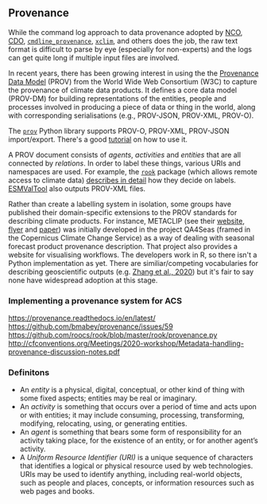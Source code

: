 ## Provenance

While the command log approach to data provenance adopted by
[NCO](http://nco.sourceforge.net/),
[CDO](https://code.mpimet.mpg.de/projects/cdo),
[`cmdline_provenance`](https://cmdline-provenance.readthedocs.io/en/latest/),
[`xclim`](https://xclim.readthedocs.io/en/latest/api.html?highlight=history#xclim.core.formatting.update_history),
and others
does the job,
the raw text format is difficult to parse by eye (especially for non-experts)
and the logs can get quite long if multiple input files are involved.

In recent years, there has been growing interest in using the 
the [Provenance Data Model](https://www.w3.org/TR/prov-primer/) (PROV) from the World Wide Web Consortium (W3C)
to capture the provenance of climate data products.
It defines a core data model (PROV-DM) for building representations of the entities, people and processes
involved in producing a piece of data or thing in the world,
along with corresponding serialisations (e.g., PROV-JSON, PROV-XML, PROV-O).

The [`prov`](https://prov.readthedocs.io/en/latest/) Python library supports
PROV-O, PROV-XML, PROV-JSON import/export.
There's a good [tutorial](https://nbviewer.jupyter.org/github/trungdong/notebooks/blob/master/PROV%20Tutorial.ipynb)
on how to use it.

A PROV document consists of *agents*, *activities* and *entities* that are all connected by *relations*.
In order to label these things, various URIs and namespaces are used.
For example, the [`rook`](https://rook-wps.readthedocs.io/en/latest/index.html) package (which allows remote access to climate data)
[describes in detail](https://rook-wps.readthedocs.io/en/latest/prov.html) how they decide on labels.
[ESMValTool](https://docs.esmvaltool.org/en/latest/community/diagnostic.html#recording-provenance)
also outputs PROV-XML files.

Rather than create a labelling system in isolation,
some groups have published their domain-specific extensions
to the PROV standards for describing climate products. 
For instance, METACLIP (see their
[website](http://www.metaclip.org/), 
[flyer](https://predictia.es/en/news/metaclip-climate-metadata-provenance) and
[paper](https://www.sciencedirect.com/science/article/pii/S1364815218305036))
was initially developed in the project QA4Seas (framed in the Copernicus Climate Change Service)
as a way of dealing with seasonal forecast product provenance description.
That project also provides a website for visualising workflows.
The developers work in R,
so there isn't a Python implementation as yet.
There are similiar/competing vocabularies for describing geoscientific outputs
(e.g. [Zhang et al., 2020](https://www.sciencedirect.com/science/article/pii/S0098300419306120))
but it's fair to say none have widespread adoption at this stage.

### Implementing a provenance system for ACS

https://provenance.readthedocs.io/en/latest/  
https://github.com/bmabey/provenance/issues/59  
https://github.com/roocs/rook/blob/master/rook/provenance.py  
http://cfconventions.org/Meetings/2020-workshop/Metadata-handling-provenance-discussion-notes.pdf  

### Definitons

- An *entity* is a physical, digital, conceptual, or other kind of thing with some fixed aspects; entities may be real or imaginary.
- An *activity* is something that occurs over a period of time and acts upon or with entities; it may include consuming, processing, transforming, modifying, relocating, using, or generating entities.
- An *agent* is something that bears some form of responsibility for an activity taking place, for the existence of an entity, or for another agent’s activity.
- A *Uniform Resource Identifier (URI)* is a unique sequence of characters that identifies a logical or physical resource used by web technologies. URIs may be used to identify anything, including real-world objects, such as people and places, concepts, or information resources such as web pages and books.
